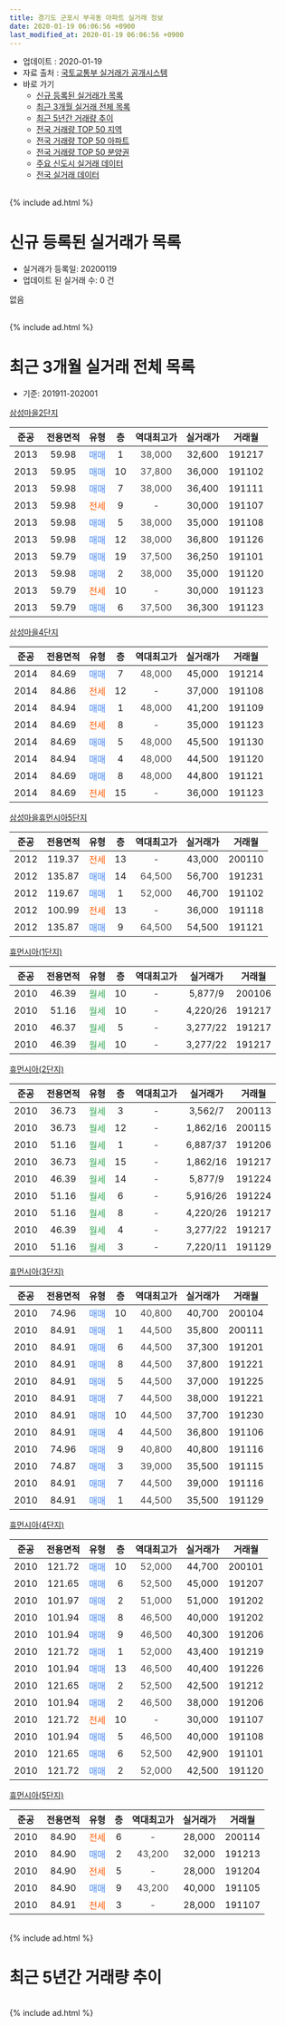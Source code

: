 ```yaml
---
title: 경기도 군포시 부곡동 아파트 실거래 정보
date: 2020-01-19 06:06:56 +0900
last_modified_at: 2020-01-19 06:06:56 +0900
---
```


* 업데이트 : 2020-01-19
* 자료 출처 : [국토교통부 실거래가 공개시스템](http://rt.molit.go.kr)
* 바로 가기
    * [신규 등록된 실거래가 목록](#신규-등록된-실거래가-목록)
    * [최근 3개월 실거래 전체 목록](#최근-3개월-실거래-전체-목록)
    * [최근 5년간 거래량 추이](#최근-5년간-거래량-추이)
    * [전국 거래량 TOP 50 지역](https://apt-info.github.io/apt-trade-info/최근-3개월-전국에서-가장-거래가-많이-발생한-지역)
    * [전국 거래량 TOP 50 아파트](https://apt-info.github.io/apt-trade-info/최근-3개월-전국에서-가장-거래가-많이-발생한-아파트)
    * [전국 거래량 TOP 50 분양권](https://apt-info.github.io/apt-trade-info/최근-3개월-전국에서-가장-거래가-많이-발생한-분양권)
    * [주요 신도시 실거래 데이터](https://apt-info.github.io/apt-trade-info/주요-신도시)
    * [전국 실거래 데이터](https://apt-info.github.io/apt-trade-info/전국)
<br>
{% include ad.html %}
<br>

# 신규 등록된 실거래가 목록
* 실거래가 등록일: 20200119
* 업데이트 된 실거래 수: 0 건

없음

<br>
{% include ad.html %}
<br>

# 최근 3개월 실거래 전체 목록
* 기준: 201911-202001


[삼성마을2단지](https://search.naver.com/search.naver?query=%EA%B2%BD%EA%B8%B0%EB%8F%84+%EA%B5%B0%ED%8F%AC%EC%8B%9C+%EB%B6%80%EA%B3%A1%EB%8F%99+%EC%82%BC%EC%84%B1%EB%A7%88%EC%9D%842%EB%8B%A8%EC%A7%80)

|준공|전용면적|유형|층|역대최고가|실거래가|거래월|
|:---:|:---:|:---:|:---:|:---:|:---:|:---:|
|2013|59.98|<span style="color:#4285f3">매매</span>|1|<span style="color:#444444">38,000</span>|32,600|191217|
|2013|59.95|<span style="color:#4285f3">매매</span>|10|<span style="color:#444444">37,800</span>|36,000|191102|
|2013|59.98|<span style="color:#4285f3">매매</span>|7|<span style="color:#444444">38,000</span>|36,400|191111|
|2013|59.98|<span style="color:#ff5a00">전세</span>|9|<span style="color:#444444">-</span>|30,000|191107|
|2013|59.98|<span style="color:#4285f3">매매</span>|5|<span style="color:#444444">38,000</span>|35,000|191108|
|2013|59.98|<span style="color:#4285f3">매매</span>|12|<span style="color:#444444">38,000</span>|36,800|191126|
|2013|59.79|<span style="color:#4285f3">매매</span>|19|<span style="color:#444444">37,500</span>|36,250|191101|
|2013|59.98|<span style="color:#4285f3">매매</span>|2|<span style="color:#444444">38,000</span>|35,000|191120|
|2013|59.79|<span style="color:#ff5a00">전세</span>|10|<span style="color:#444444">-</span>|30,000|191123|
|2013|59.79|<span style="color:#4285f3">매매</span>|6|<span style="color:#444444">37,500</span>|36,300|191123|

[삼성마을4단지](https://search.naver.com/search.naver?query=%EA%B2%BD%EA%B8%B0%EB%8F%84+%EA%B5%B0%ED%8F%AC%EC%8B%9C+%EB%B6%80%EA%B3%A1%EB%8F%99+%EC%82%BC%EC%84%B1%EB%A7%88%EC%9D%844%EB%8B%A8%EC%A7%80)

|준공|전용면적|유형|층|역대최고가|실거래가|거래월|
|:---:|:---:|:---:|:---:|:---:|:---:|:---:|
|2014|84.69|<span style="color:#4285f3">매매</span>|7|<span style="color:#444444">48,000</span>|45,000|191214|
|2014|84.86|<span style="color:#ff5a00">전세</span>|12|<span style="color:#444444">-</span>|37,000|191108|
|2014|84.94|<span style="color:#4285f3">매매</span>|1|<span style="color:#444444">48,000</span>|41,200|191109|
|2014|84.69|<span style="color:#ff5a00">전세</span>|8|<span style="color:#444444">-</span>|35,000|191123|
|2014|84.69|<span style="color:#4285f3">매매</span>|5|<span style="color:#444444">48,000</span>|45,500|191130|
|2014|84.94|<span style="color:#4285f3">매매</span>|4|<span style="color:#444444">48,000</span>|44,500|191120|
|2014|84.69|<span style="color:#4285f3">매매</span>|8|<span style="color:#444444">48,000</span>|44,800|191121|
|2014|84.69|<span style="color:#ff5a00">전세</span>|15|<span style="color:#444444">-</span>|36,000|191123|

[삼성마을휴먼시아5단지](https://search.naver.com/search.naver?query=%EA%B2%BD%EA%B8%B0%EB%8F%84+%EA%B5%B0%ED%8F%AC%EC%8B%9C+%EB%B6%80%EA%B3%A1%EB%8F%99+%EC%82%BC%EC%84%B1%EB%A7%88%EC%9D%84%ED%9C%B4%EB%A8%BC%EC%8B%9C%EC%95%845%EB%8B%A8%EC%A7%80)

|준공|전용면적|유형|층|역대최고가|실거래가|거래월|
|:---:|:---:|:---:|:---:|:---:|:---:|:---:|
|2012|119.37|<span style="color:#ff5a00">전세</span>|13|<span style="color:#444444">-</span>|43,000|200110|
|2012|135.87|<span style="color:#4285f3">매매</span>|14|<span style="color:#444444">64,500</span>|56,700|191231|
|2012|119.67|<span style="color:#4285f3">매매</span>|1|<span style="color:#444444">52,000</span>|46,700|191102|
|2012|100.99|<span style="color:#ff5a00">전세</span>|13|<span style="color:#444444">-</span>|36,000|191118|
|2012|135.87|<span style="color:#4285f3">매매</span>|9|<span style="color:#444444">64,500</span>|54,500|191121|

[휴먼시아(1단지)](https://search.naver.com/search.naver?query=%EA%B2%BD%EA%B8%B0%EB%8F%84+%EA%B5%B0%ED%8F%AC%EC%8B%9C+%EB%B6%80%EA%B3%A1%EB%8F%99+%ED%9C%B4%EB%A8%BC%EC%8B%9C%EC%95%84%281%EB%8B%A8%EC%A7%80%29)

|준공|전용면적|유형|층|역대최고가|실거래가|거래월|
|:---:|:---:|:---:|:---:|:---:|:---:|:---:|
|2010|46.39|<span style="color:#34a853">월세</span>|10|<span style="color:#444444">-</span>|5,877/9|200106|
|2010|51.16|<span style="color:#34a853">월세</span>|10|<span style="color:#444444">-</span>|4,220/26|191217|
|2010|46.37|<span style="color:#34a853">월세</span>|5|<span style="color:#444444">-</span>|3,277/22|191217|
|2010|46.39|<span style="color:#34a853">월세</span>|10|<span style="color:#444444">-</span>|3,277/22|191217|

[휴먼시아(2단지)](https://search.naver.com/search.naver?query=%EA%B2%BD%EA%B8%B0%EB%8F%84+%EA%B5%B0%ED%8F%AC%EC%8B%9C+%EB%B6%80%EA%B3%A1%EB%8F%99+%ED%9C%B4%EB%A8%BC%EC%8B%9C%EC%95%84%282%EB%8B%A8%EC%A7%80%29)

|준공|전용면적|유형|층|역대최고가|실거래가|거래월|
|:---:|:---:|:---:|:---:|:---:|:---:|:---:|
|2010|36.73|<span style="color:#34a853">월세</span>|3|<span style="color:#444444">-</span>|3,562/7|200113|
|2010|36.73|<span style="color:#34a853">월세</span>|12|<span style="color:#444444">-</span>|1,862/16|200115|
|2010|51.16|<span style="color:#34a853">월세</span>|1|<span style="color:#444444">-</span>|6,887/37|191206|
|2010|36.73|<span style="color:#34a853">월세</span>|15|<span style="color:#444444">-</span>|1,862/16|191217|
|2010|46.39|<span style="color:#34a853">월세</span>|14|<span style="color:#444444">-</span>|5,877/9|191224|
|2010|51.16|<span style="color:#34a853">월세</span>|6|<span style="color:#444444">-</span>|5,916/26|191224|
|2010|51.16|<span style="color:#34a853">월세</span>|8|<span style="color:#444444">-</span>|4,220/26|191217|
|2010|46.39|<span style="color:#34a853">월세</span>|4|<span style="color:#444444">-</span>|3,277/22|191217|
|2010|51.16|<span style="color:#34a853">월세</span>|3|<span style="color:#444444">-</span>|7,220/11|191129|

[휴먼시아(3단지)](https://search.naver.com/search.naver?query=%EA%B2%BD%EA%B8%B0%EB%8F%84+%EA%B5%B0%ED%8F%AC%EC%8B%9C+%EB%B6%80%EA%B3%A1%EB%8F%99+%ED%9C%B4%EB%A8%BC%EC%8B%9C%EC%95%84%283%EB%8B%A8%EC%A7%80%29)

|준공|전용면적|유형|층|역대최고가|실거래가|거래월|
|:---:|:---:|:---:|:---:|:---:|:---:|:---:|
|2010|74.96|<span style="color:#4285f3">매매</span>|10|<span style="color:#444444">40,800</span>|40,700|200104|
|2010|84.91|<span style="color:#4285f3">매매</span>|1|<span style="color:#444444">44,500</span>|35,800|200111|
|2010|84.91|<span style="color:#4285f3">매매</span>|6|<span style="color:#444444">44,500</span>|37,300|191201|
|2010|84.91|<span style="color:#4285f3">매매</span>|8|<span style="color:#444444">44,500</span>|37,800|191221|
|2010|84.91|<span style="color:#4285f3">매매</span>|5|<span style="color:#444444">44,500</span>|37,000|191225|
|2010|84.91|<span style="color:#4285f3">매매</span>|7|<span style="color:#444444">44,500</span>|38,000|191221|
|2010|84.91|<span style="color:#4285f3">매매</span>|10|<span style="color:#444444">44,500</span>|37,700|191230|
|2010|84.91|<span style="color:#4285f3">매매</span>|4|<span style="color:#444444">44,500</span>|36,800|191106|
|2010|74.96|<span style="color:#4285f3">매매</span>|9|<span style="color:#444444">40,800</span>|40,800|191116|
|2010|74.87|<span style="color:#4285f3">매매</span>|3|<span style="color:#444444">39,000</span>|35,500|191115|
|2010|84.91|<span style="color:#4285f3">매매</span>|7|<span style="color:#444444">44,500</span>|39,000|191116|
|2010|84.91|<span style="color:#4285f3">매매</span>|1|<span style="color:#444444">44,500</span>|35,500|191129|


<script async src="//pagead2.googlesyndication.com/pagead/js/adsbygoogle.js"></script>
<!-- 기본 -->
<ins class="adsbygoogle"
     style="display:block"
     data-ad-client="ca-pub-1142216861245946"
     data-ad-slot="4805727019"
     data-ad-format="auto"
     data-full-width-responsive="true"></ins>
<script>
(adsbygoogle = window.adsbygoogle || []).push({});
</script>


[휴먼시아(4단지)](https://search.naver.com/search.naver?query=%EA%B2%BD%EA%B8%B0%EB%8F%84+%EA%B5%B0%ED%8F%AC%EC%8B%9C+%EB%B6%80%EA%B3%A1%EB%8F%99+%ED%9C%B4%EB%A8%BC%EC%8B%9C%EC%95%84%284%EB%8B%A8%EC%A7%80%29)

|준공|전용면적|유형|층|역대최고가|실거래가|거래월|
|:---:|:---:|:---:|:---:|:---:|:---:|:---:|
|2010|121.72|<span style="color:#4285f3">매매</span>|10|<span style="color:#444444">52,000</span>|44,700|200101|
|2010|121.65|<span style="color:#4285f3">매매</span>|6|<span style="color:#444444">52,500</span>|45,000|191207|
|2010|101.97|<span style="color:#4285f3">매매</span>|2|<span style="color:#444444">51,000</span>|51,000|191202|
|2010|101.94|<span style="color:#4285f3">매매</span>|8|<span style="color:#444444">46,500</span>|40,000|191202|
|2010|101.94|<span style="color:#4285f3">매매</span>|9|<span style="color:#444444">46,500</span>|40,300|191206|
|2010|121.72|<span style="color:#4285f3">매매</span>|1|<span style="color:#444444">52,000</span>|43,400|191219|
|2010|101.94|<span style="color:#4285f3">매매</span>|13|<span style="color:#444444">46,500</span>|40,400|191226|
|2010|121.65|<span style="color:#4285f3">매매</span>|2|<span style="color:#444444">52,500</span>|42,500|191212|
|2010|101.94|<span style="color:#4285f3">매매</span>|2|<span style="color:#444444">46,500</span>|38,000|191206|
|2010|121.72|<span style="color:#ff5a00">전세</span>|10|<span style="color:#444444">-</span>|30,000|191107|
|2010|101.94|<span style="color:#4285f3">매매</span>|5|<span style="color:#444444">46,500</span>|40,000|191108|
|2010|121.65|<span style="color:#4285f3">매매</span>|6|<span style="color:#444444">52,500</span>|42,900|191101|
|2010|121.72|<span style="color:#4285f3">매매</span>|2|<span style="color:#444444">52,000</span>|42,500|191120|

[휴먼시아(5단지)](https://search.naver.com/search.naver?query=%EA%B2%BD%EA%B8%B0%EB%8F%84+%EA%B5%B0%ED%8F%AC%EC%8B%9C+%EB%B6%80%EA%B3%A1%EB%8F%99+%ED%9C%B4%EB%A8%BC%EC%8B%9C%EC%95%84%285%EB%8B%A8%EC%A7%80%29)

|준공|전용면적|유형|층|역대최고가|실거래가|거래월|
|:---:|:---:|:---:|:---:|:---:|:---:|:---:|
|2010|84.90|<span style="color:#ff5a00">전세</span>|6|<span style="color:#444444">-</span>|28,000|200114|
|2010|84.90|<span style="color:#4285f3">매매</span>|2|<span style="color:#444444">43,200</span>|32,000|191213|
|2010|84.90|<span style="color:#ff5a00">전세</span>|5|<span style="color:#444444">-</span>|28,000|191204|
|2010|84.90|<span style="color:#4285f3">매매</span>|9|<span style="color:#444444">43,200</span>|40,000|191105|
|2010|84.91|<span style="color:#ff5a00">전세</span>|3|<span style="color:#444444">-</span>|28,000|191107|


<br>
{% include ad.html %}
<br>

# 최근 5년간 거래량 추이


<div style="width:100%;">
    <canvas id="deal_progress" height="200"></canvas>
</div>

<script>
new Chart(document.getElementById("deal_progress"), {
    type: 'line',
    data: {
        labels: ['201501','201502','201503','201504','201505','201506','201507','201508','201509','201510','201511','201512','201601','201602','201603','201604','201605','201606','201607','201608','201609','201610','201611','201612','201701','201702','201703','201704','201705','201706','201707','201708','201709','201710','201711','201712','201801','201802','201803','201804','201805','201806','201807','201808','201809','201810','201811','201812','201901','201902','201903','201904','201905','201906','201907','201908','201909','201910','201911','201912','202001'],
        datasets: [{
            label: '매매',
            pointRadius: 1,
            data: [26, 9, 20, 14, 14, 15, 17, 14, 16, 16, 13, 8, 9, 13, 20, 12, 16, 25, 14, 15, 20, 17, 9, 5, 3, 10, 12, 8, 18, 17, 15, 9, 9, 12, 17, 7, 9, 10, 5, 8, 8, 10, 1, 17, 23, 18, 9, 6, 6, 8, 8, 4, 8, 8, 16, 11, 8, 15, 22, 17, 3],
            borderColor: "rgba(255, 201, 14, 1)",
            backgroundColor: "rgba(255, 201, 14, 0.5)",
            fill: false,
            lineTension: 0
        },{
            label: '전월세',
            pointRadius: 1,
            data: [10, 6, 12, 9, 14, 9, 25, 19, 10, 15, 11, 9, 9, 13, 36, 19, 38, 20, 22, 51, 8, 11, 19, 12, 13, 9, 12, 17, 11, 8, 13, 13, 10, 13, 15, 14, 8, 12, 29, 13, 33, 17, 18, 66, 15, 15, 12, 16, 7, 12, 6, 5, 8, 5, 7, 10, 11, 10, 9, 10, 5],
            borderColor: "rgba(0, 141, 185, 1)",
            backgroundColor: "rgba(0, 141, 185, 0.5)",
            fill: false,
            lineTension: 0
        }
        ]
    },
    options: {
        responsive: true,
        title: {
            display: false
        },
        tooltips: {
            mode: 'index',
            intersect: false
        },
        hover: {
            mode: 'nearest',
            intersect: true
        },
        scales: {
            xAxes: [{
                display: true,
                scaleLabel: {
                    display: true,
                    labelString: '년/월'
                }
            }],
            yAxes: [{
                display: true,
                ticks: {
                    suggestedMin: 0,
                },
                scaleLabel: {
                    display: true,
                    labelString: '실거래 수'
                }
            }]
        }
    }
});

</script>


<br>
{% include ad.html %}
<br>

